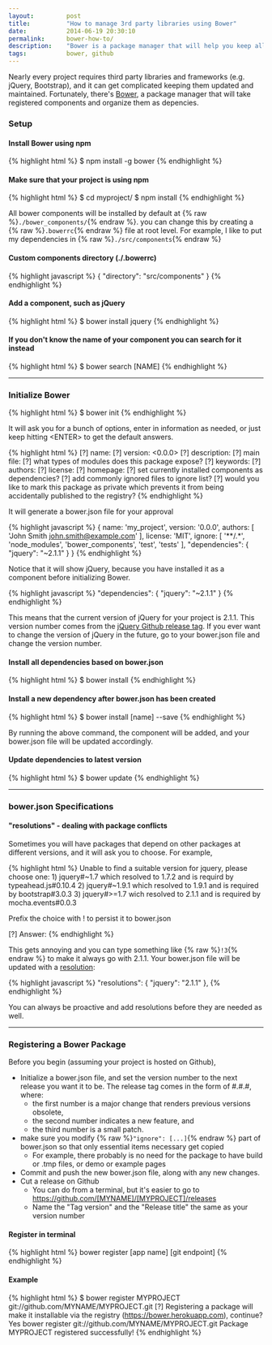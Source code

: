 ```yaml
---
layout:         post
title:          "How to manage 3rd party libraries using Bower"
date:           2014-06-19 20:30:10
permalink:      bower-how-to/
description:    "Bower is a package manager that will help you keep all your 3rd party libraries (e.g. jQuery) updated and maintained."
tags:           bower, github
---
```


Nearly every project requires third party libraries and frameworks (e.g. jQuery, Bootstrap), and it can get complicated keeping them updated and maintained. Fortunately, there's [Bower](http://bower.io), a package manager that will take registered components and organize them as depencies.
<!--more-->

### Setup

#### Install Bower using npm

{% highlight html %}
$ npm install -g bower
{% endhighlight %}

#### Make sure that your project is using npm

{% highlight html %}
$ cd myproject/
$ npm install
{% endhighlight %}

All bower components will be installed by default at {% raw %}<code>./bower_components/</code>{% endraw %}. you can change this by creating a {% raw %}<code>.bowerrc</code>{% endraw %} file at root level. For example, I like to put my dependencies in {% raw %}<code>./src/components</code>{% endraw %}

#### Custom components directory (./.bowerrc)

{% highlight javascript %}
{
  "directory": "src/components"
}
{% endhighlight %}

#### Add a component, such as jQuery

{% highlight html %}
$ bower install jquery
{% endhighlight %}

#### If you don't know the name of your component you can search for it instead

{% highlight html %}
$ bower search [NAME]
{% endhighlight %}

------------------------

### Initialize Bower

{% highlight html %}
$ bower init
{% endhighlight %}

It will ask you for a bunch of options, enter in information as needed, or just keep hitting &lt;ENTER&gt; to get the default answers.

{% highlight html %}
[?] name: <myproject>
[?] version: <0.0.0>
[?] description: 
[?] main file: 
[?] what types of modules does this package expose? 
[?] keywords: 
[?] authors: <John Smith>
[?] license: <MIT>
[?] homepage: 
[?] set currently installed components as dependencies? <Yes>
[?] add commonly ignored files to ignore list? <Yes>
[?] would you like to mark this package as private which prevents it from being accidentally published to the registry? <Yes>
{% endhighlight %}

It will generate a bower.json file for your approval

{% highlight javascript %}
{
  name: 'my_project',
  version: '0.0.0',
  authors: [
    'John Smith <john.smith@example.com>'
  ],
  license: 'MIT',
  ignore: [
    '**/.*',
    'node_modules',
    'bower_components',
    'test',
    'tests'
  ],
  "dependencies": {
    "jquery": "~2.1.1"
  }
}
{% endhighlight %}

Notice that it will show jQuery, because you have installed it as a component before initializing Bower.

{% highlight javascript %}
"dependencies": {
    "jquery": "~2.1.1"
}
{% endhighlight %}

This means that the current version of jQuery for your project is 2.1.1. This version number comes from the [jQuery Github release tag](https://github.com/jquery/jquery/releases/tag/2.1.1). If you ever want to change the version of jQuery in the future, go to your bower.json file and change the version number.

#### Install all dependencies based on bower.json

{% highlight html %}
$ bower install
{% endhighlight %}

#### Install a new dependency after bower.json has been created

{% highlight html %}
$ bower install [name] --save
{% endhighlight %}

By running the above command, the component will be added, and your bower.json file will be updated accordingly.

#### Update dependencies to latest version

{% highlight html %}
$ bower update
{% endhighlight %}

------------------------

### bower.json Specifications

#### "resolutions" - dealing with package conflicts

Sometimes you will have packages that depend on other packages at different versions, and it will ask you to choose. For example,

{% highlight html %}
Unable to find a suitable version for jquery, please choose one:
    1) jquery#~1.7 which resolved to 1.7.2 and is requird by typeahead.js#0.10.4
    2) jquery#~1.9.1 which resolved to 1.9.1 and is required by bootstrap#3.0.3
    3) jquery#>=1.7 wich resolved to 2.1.1 and is required by mocha.events#0.0.3

Prefix the choice with ! to persist it to bower.json

[?] Answer:
{% endhighlight %}

This gets annoying and you can type something like {% raw %}<code>!3</code>{% endraw %} to make it always go with 2.1.1. Your bower.json file will be updated with a [resolution](https://github.com/bower/bower.json-spec#resolutions):

{% highlight javascript %}
"resolutions": {
    "jquery": "2.1.1"
},
{% endhighlight %}

You can always be proactive and add resolutions before they are needed as well.

------------------------

### Registering a Bower Package

Before you begin (assuming your project is hosted on Github),

* Initialize a bower.json file, and set the version number to the next release you want it to be. The release tag comes in the form of #.#.#, where:
  * the first number is a major change that renders previous versions obsolete,
  * the second number indicates a new feature, and
  * the third number is a small patch.
* make sure you modify {% raw %}<code>"ignore": [...]</code>{% endraw %} part of bower.json so that only essential items necessary get copied
  * For example, there probably is no need for the package to have build or .tmp files, or demo or example pages
* Commit and push the new bower.json file, along with any new changes.
* Cut a release on Github
  * You can do from a terminal, but it's easier to go to https://github.com/[MYNAME]/[MYPROJECT]/releases
  * Name the "Tag version" and the "Release title" the same as your version number

#### Register in terminal

{% highlight html %}
bower register [app name] [git endpoint]
{% endhighlight %}

#### Example

{% highlight html %}
$ bower register MYPROJECT git://github.com/MYNAME/MYPROJECT.git
[?] Registering a package will make it installable via the registry (https://bower.herokuapp.com), continue? Yes
bower register      git://github.com/MYNAME/MYPROJECT.git
Package MYPROJECT registered successfully!
{% endhighlight %}



